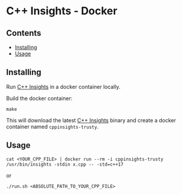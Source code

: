 # C++ Insights - Docker 

## Contents

- [Installing](#installing)
- [Usage](#usage)


## Installing

Run [C++ Insights](https://cppinsights.io) in a docker container locally.


Build the docker container:

```
make
```

This will download the latest [C++ Insights](https://cppinsights.io) binary and create a docker container named `cppinsights-trusty`.


## Usage

```
cat <YOUR_CPP_FILE> | docker run --rm -i cppinsights-trusty /usr/bin/insights -stdin x.cpp -- -std=c++17
```

or

```
./run.sh <ABSOLUTE_PATH_TO_YOUR_CPP_FILE>
```

